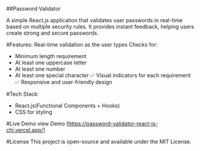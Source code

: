 ##Password Validator

A simple React.js application that validates user passwords in real-time based on multiple security rules. It provides instant feedback, helping users create strong and secure passwords.

#Features:
Real-time validation as the user types
Checks for:
- Minimum length requirement
- At least one uppercase letter
- At least one number
- At least one special character
    ✅ Visual indicators for each requirement
    ✅ Responsive and user-friendly design

#Tech Stack:
- React.js(Functional Components + Hooks)
- CSS for styling

#Live Demo 
view Demo [https://password-validator-react-js-chi.vercel.app/]

#License
This project is open-source and available under the MIT License.
